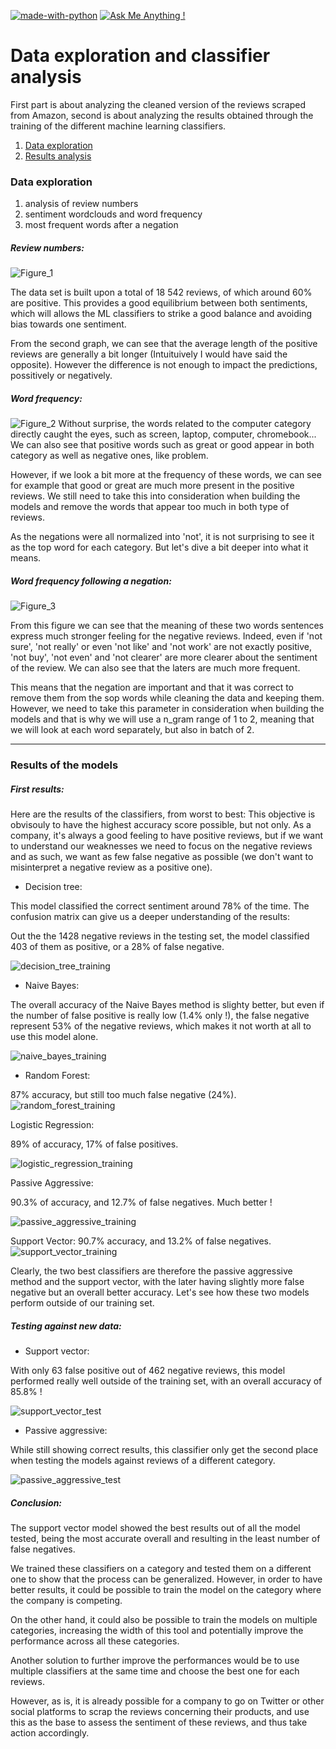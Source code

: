 [![made-with-python](https://img.shields.io/badge/Made%20with-Python-1f425f.svg)](https://www.python.org/)
[![Ask Me Anything !](https://img.shields.io/badge/Ask%20me-anything-1abc9c.svg)](mailto:merlet.pierre@outlook.com)

# Data exploration and classifier analysis

First part is about analyzing the cleaned version of the reviews scraped from Amazon, second is about analyzing the 
results obtained through the training of the different machine learning classifiers.

1. [Data exploration](https://github.com/PierreMrt/Amazon_sentiment_analysis/tree/main/analysis_and_visualization#data-exploration)
2. [Results analysis](https://github.com/PierreMrt/Amazon_sentiment_analysis/tree/main/analysis_and_visualization#results-of-the-models)

### Data exploration
1. analysis of review numbers
2. sentiment wordclouds and word frequency
3. most frequent words after a negation 

##### Review numbers:
![Figure_1](https://user-images.githubusercontent.com/69766734/106306773-c9fa3d00-625e-11eb-9751-4cdf769f440a.png)

The data set is built upon a total of 18 542 reviews, of which around 60% are positive. This provides a good equilibrium between both sentiments, which will allows the ML classifiers to strike a good balance and avoiding bias towards one sentiment.

From the second graph, we can see that the average length of the positive reviews are generally a bit longer (Intuituively I would have said the opposite). However the difference is not enough to impact the predictions, possitively or negatively. 

##### Word frequency:
![Figure_2](https://user-images.githubusercontent.com/69766734/106306767-c8c91000-625e-11eb-9170-137db61347d2.png)
Without surprise, the words related to the computer category directly caught the eyes, such as screen, laptop, computer, chromebook... We can also see that positive words such as great or good appear in both category as well as negative ones, like problem.

However, if we look a bit more at the frequency of these words, we can see for example that good or great are much more present in the positive reviews. We still need to take this into consideration when building the models and remove the words that appear too much in both type of reviews.

As the negations were all normalized into 'not', it is not surprising to see it as the top word for each category. But let's dive a bit deeper into what it means.

##### Word frequency following a negation:
![Figure_3](https://user-images.githubusercontent.com/69766734/106306772-c9fa3d00-625e-11eb-8c20-52435331acf7.png)

From this figure we can see that the meaning of these two words sentences express much stronger feeling for the negative reviews. Indeed, even if 'not sure', 'not really' or even 'not like' and 'not work' are not exactly positive, 'not buy', 'not even' and 'not clearer' are more clearer about the sentiment of the review. We can also see that the laters are much  more frequent.

This means that the negation are important and that it was correct to remove them from the sop words while cleaning the data and keeping them. However, we need to take this parameter in consideration when building the models and that is why we will use a n_gram range of 1 to 2, meaning that we will look at each word separately, but also in batch of 2.

___________________

### Results of the models

##### First results:
Here are the results of the classifiers, from worst to best:
This objective is obvisouly to have the highest accuracy score possible, but not only. As a company, it's always a good feeling to have positive reviews, but if we want to understand our weaknesses we need to focus on the negative reviews and as such, we want as few false negative as possible (we don't want to misinterpret a negative review as a positive one).

* Decision tree:

This model classified the correct sentiment around 78% of the time. The confusion matrix can give us a deeper understanding of the results:

Out the the 1428 negative reviews in the testing set, the model classified 403 of them as positive, or a 28% of false negative. 

![decision_tree_training](https://user-images.githubusercontent.com/69766734/106483757-2a7fb900-64af-11eb-9da0-5ddf0b0df50a.png)

* Naive Bayes:

The overall accuracy of the Naive Bayes method is slighty better, but even if the number of false positive is really low (1.4% only !), the false negative represent 53% of the negative reviews, which makes it not worth at all to use this model alone.

![naive_bayes_training](https://user-images.githubusercontent.com/69766734/106483759-2b184f80-64af-11eb-99ff-f6a2c36a5cf1.png)

* Random Forest:

87% accuracy, but still too much false negative (24%).
![random_forest_training](https://user-images.githubusercontent.com/69766734/106483752-294e8c00-64af-11eb-9ccb-f7844d4b9b14.png)

Logistic Regression:

89% of accuracy, 17% of false positives.

![logistic_regression_training](https://user-images.githubusercontent.com/69766734/106483758-2a7fb900-64af-11eb-95b0-3167c8575350.png)

Passive Aggressive:

90.3% of accuracy, and 12.7% of false negatives. Much better !

![passive_aggressive_training](https://user-images.githubusercontent.com/69766734/106483750-28b5f580-64af-11eb-88c3-a862f6f4cce3.png)

Support Vector:
90.7% accuracy, and 13.2% of false negatives.
![support_vector_training](https://user-images.githubusercontent.com/69766734/106483755-29e72280-64af-11eb-99c2-d8d8ca3b5bad.png)

Clearly, the two best classifiers are therefore the passive aggressive method and the support vector, with the later having slightly more false negative but an overall better accuracy. Let's see how these two models perform outside of our training set.

##### Testing against new data:

* Support vector:

With only 63 false positive out of 462 negative reviews, this model performed really well outside of the training set, with an overall accuracy of 85.8% !

![support_vector_test](https://user-images.githubusercontent.com/69766734/106483753-29e72280-64af-11eb-9425-1408675952ca.png)

* Passive aggressive:

While still showing correct results, this classifier only get the second place when testing the models against reviews of a different category.

![passive_aggressive_test](https://user-images.githubusercontent.com/69766734/106483747-28b5f580-64af-11eb-9ca4-fa1fb341e438.png)

##### Conclusion:

The support vector model showed the best results out of all the model tested, being the most accurate overall and resulting in the least number of false negatives.

We trained these classifiers on a category and tested them on a different one to show that the process can be generalized. However, in order to have better results, it could be possible to train the model on the category where the company is competing. 

On the other hand, it could also be possible to train the models on multiple categories, increasing the width of this tool and potentially improve the performance across all these categories.

Another solution to further improve the performances would be to use multiple classifiers at the same time and choose the best one for each reviews.

However, as is, it is already possible for a company to go on Twitter or other social platforms to scrap the reviews concerning their products, and use this as the base to assess the sentiment of these reviews, and thus take action accordingly.





